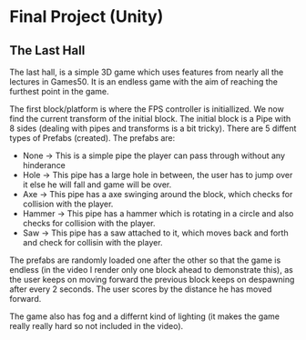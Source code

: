 # Final Project (Unity)
## The Last Hall
The last hall, is a simple 3D game which uses features from nearly all the lectures in Games50. It is an endless game with the aim of reaching the furthest point in the game.

The first block/platform is where the FPS controller is initiallized. We now find the current transform of the initial block. The initial block is a Pipe with 8 sides (dealing with pipes and transforms is a bit tricky). There are 5 diffent types of Prefabs (created).
The prefabs are:
- None -> This is a simple pipe the player can pass through without any hinderance
- Hole -> This pipe has a large hole in between, the user has to jump over it else he will fall and game will be over.
- Axe -> This pipe has a axe swinging around the block, which checks for collision with the player.
- Hammer -> This pipe has a hammer which is rotating in a circle and also checks for collision with the player.
- Saw -> This pipe has a saw attached to it, which moves back and forth and check for collisin with the player.

The prefabs are randomly loaded one after the other so that the game is endless (in the video I render only one block ahead to demonstrate this), as the user keeps on moving forward the previous block keeps on despawning after every 2 seconds. The user scores by the distance he has moved forward.

The game also has fog and a differnt kind of lighting (it makes the game really really hard so not included in the video).